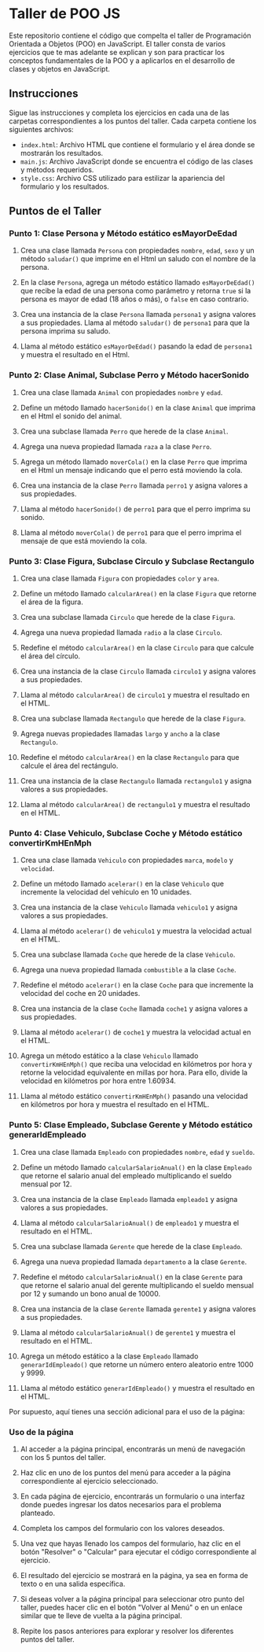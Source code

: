 # Taller de POO JS

Este repositorio contiene el código que compelta el taller de Programación Orientada a Objetos (POO) en JavaScript. El taller consta de varios ejercicios que te mas adelante se explican y son para practicar los conceptos fundamentales de la POO y a aplicarlos en el desarrollo de clases y objetos en JavaScript.

## Instrucciones

Sigue las instrucciones y completa los ejercicios en cada una de las carpetas correspondientes a los puntos del taller. Cada carpeta contiene los siguientes archivos:

- `index.html`: Archivo HTML que contiene el formulario y el área donde se mostrarán los resultados.
- `main.js`: Archivo JavaScript donde se encuentra el código de las clases y métodos requeridos.
- `style.css`: Archivo CSS utilizado para estilizar la apariencia del formulario y los resultados.

## Puntos de el Taller

### Punto 1: Clase Persona y Método estático esMayorDeEdad

1. Crea una clase llamada `Persona` con propiedades `nombre`, `edad`, `sexo` y un método `saludar()` que imprime en el Html un saludo con el nombre de la persona.

2. En la clase `Persona`, agrega un método estático llamado `esMayorDeEdad()` que recibe la edad de una persona como parámetro y retorna `true` si la persona es mayor de edad (18 años o más), o `false` en caso contrario.

3. Crea una instancia de la clase `Persona` llamada `persona1` y asigna valores a sus propiedades. Llama al método `saludar()` de `persona1` para que la persona imprima su saludo.

4. Llama al método estático `esMayorDeEdad()` pasando la edad de `persona1` y muestra el resultado en el Html.

### Punto 2: Clase Animal, Subclase Perro y Método hacerSonido

1. Crea una clase llamada `Animal` con propiedades `nombre` y `edad`.

2. Define un método llamado `hacerSonido()` en la clase `Animal` que imprima en el Html el sonido del animal.

3. Crea una subclase llamada `Perro` que herede de la clase `Animal`.

4. Agrega una nueva propiedad llamada `raza` a la clase `Perro`.

5. Agrega un método llamado `moverCola()` en la clase `Perro` que imprima en el Html un mensaje indicando que el perro está moviendo la cola.

6. Crea una instancia de la clase `Perro` llamada `perro1` y asigna valores a sus propiedades.

7. Llama al método `hacerSonido()` de `perro1` para que el perro imprima su sonido.

8. Llama al método `moverCola()` de `perro1` para que el perro imprima el mensaje de que está moviendo la cola.

### Punto 3: Clase Figura, Subclase Circulo y Subclase Rectangulo

1. Crea una clase llamada `Figura` con propiedades `color` y `area`.

2. Define un método llamado `calcularArea()` en la clase `Figura` que retorne el área de la figura.

3. Crea una subclase llamada `Circulo` que herede de la clase `Figura`.

4. Agrega una nueva propiedad llamada `radio` a la clase `Circulo`.

5. Redefine el método `calcularArea()` en la clase `Circulo` para que calcule el área del círculo.

6. Crea una instancia de la clase `Circulo` llamada `circulo1` y asigna valores a sus propiedades.

7. Llama al método `calcularArea()` de `circulo1` y muestra el resultado en el HTML.

8. Crea una subclase llamada `Rectangulo` que herede de la clase `Figura`.

9. Agrega nuevas propiedades llamadas `largo` y `ancho` a la clase `Rectangulo`.

10. Redefine el método `calcularArea()` en la clase `Rectangulo` para que calcule el área del rectángulo.

11. Crea una instancia de la clase `Rectangulo` llamada `rectangulo1` y asigna valores a sus propiedades.

12. Llama al método `calcularArea()` de `rectangulo1` y muestra el resultado en el HTML.

### Punto 4: Clase Vehiculo, Subclase Coche y Método estático convertirKmHEnMph

1. Crea una clase llamada `Vehiculo` con propiedades `marca`, `modelo` y `velocidad`.

2. Define un método llamado `acelerar()` en la clase `Vehiculo` que incremente la velocidad del vehículo en 10 unidades.

3. Crea una instancia de la clase `Vehiculo` llamada `vehiculo1` y asigna valores a sus propiedades.

4. Llama al método `acelerar()` de `vehiculo1` y muestra la velocidad actual en el HTML.

5. Crea una subclase llamada `Coche` que herede de la clase `Vehiculo`.

6. Agrega una nueva propiedad llamada `combustible` a la clase `Coche`.

7. Redefine el método `acelerar()` en la clase `Coche` para que incremente la velocidad del coche en 20 unidades.

8. Crea una instancia de la clase `Coche` llamada `coche1` y asigna valores a sus propiedades.

9. Llama al método `acelerar()` de `coche1` y muestra la velocidad actual en el HTML.

10. Agrega un método estático a la clase `Vehiculo` llamado `convertirKmHEnMph()` que reciba una velocidad en kilómetros por hora y retorne la velocidad equivalente en millas por hora. Para ello, divide la velocidad en kilómetros por hora entre 1.60934.

11. Llama al método estático `convertirKmHEnMph()` pasando una velocidad en kilómetros por hora y muestra el resultado en el HTML.

### Punto 5: Clase Empleado, Subclase Gerente y Método estático generarIdEmpleado

1. Crea una clase llamada `Empleado` con propiedades `nombre`, `edad` y `sueldo`.

2. Define un método llamado `calcularSalarioAnual()` en la clase `Empleado` que retorne el salario anual del empleado multiplicando el sueldo mensual por 12.

3. Crea una instancia de la clase `Empleado` llamada `empleado1` y asigna valores a sus propiedades.

4. Llama al método `calcularSalarioAnual()` de `empleado1` y muestra el resultado en el HTML.

5. Crea una subclase llamada `Gerente` que herede de la clase `Empleado`.

6. Agrega una nueva propiedad llamada `departamento` a la clase `Gerente`.

7. Redefine el método `calcularSalarioAnual()` en la clase `Gerente` para que retorne el salario anual del gerente multiplicando el sueldo mensual por 12 y sumando un bono anual de 10000.

8. Crea una instancia de la clase `Gerente` llamada `gerente1` y asigna valores a sus propiedades.

9. Llama al método `calcularSalarioAnual()` de `gerente1` y muestra el resultado en el HTML.

10. Agrega un método estático a la clase `Empleado` llamado `generarIdEmpleado()` que retorne un número entero aleatorio entre 1000 y 9999.

11. Llama al método estático `generarIdEmpleado()` y muestra el resultado en el HTML.

Por supuesto, aquí tienes una sección adicional para el uso de la página:

### Uso de la página

1. Al acceder a la página principal, encontrarás un menú de navegación con los 5 puntos del taller.

2. Haz clic en uno de los puntos del menú para acceder a la página correspondiente al ejercicio seleccionado.

3. En cada página de ejercicio, encontrarás un formulario o una interfaz donde puedes ingresar los datos necesarios para el problema planteado.

4. Completa los campos del formulario con los valores deseados.

5. Una vez que hayas llenado los campos del formulario, haz clic en el botón "Resolver" o "Calcular" para ejecutar el código correspondiente al ejercicio.

6. El resultado del ejercicio se mostrará en la página, ya sea en forma de texto o en una salida específica.

7. Si deseas volver a la página principal para seleccionar otro punto del taller, puedes hacer clic en el botón "Volver al Menú" o en un enlace similar que te lleve de vuelta a la página principal.

8. Repite los pasos anteriores para explorar y resolver los diferentes puntos del taller.

